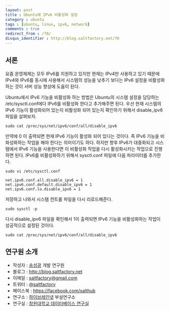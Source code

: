 ```yaml
---
layout: post
title : Ubuntu에 IPv6 비활성화 설정
category : ubuntu
tags : [ubuntu, linux, ipv6, network]
comments : true
redirect_from : /70/
disqus_identifier : http://blog.saltfactory.net/70
---
```


## 서론

요즘 운영체제는 모두 IPv6를 지원하고 있지만 현재는 IPv4만 사용하고 있기 때문에 IPv4와 IPv6를 동시에 사용해서 시스템의 성능을 낮추기 보다는 IPv6 설정을 비활성화하는 것이 서버 성능 향상에 도움이 된다.
<!--more-->

Ubuntu에서 IPv6 기능을 비활성화 하는 방법은 Ubuntu의 시스템 설정을 담당하는 /etc/sysctl.conf에다 IPv6를 비활성화 한다고 추가해주면 된다.
우선 현재 시스템의 IPv6 기능이 활성화되어 있는지 비활성화 되어 있는지 확인하기 위해서 disable_ipv6 파일을 살펴보자.

```
sudo cat /proc/sys/net/ipv6/conf/all/disable_ipv6
```

만약에 0 이 출력되면 현재 IPv6 기능이 활성화 되어 있다는 것이다. 즉 IPv6 기능을 비화성화하는 작업을 해야 한다는 의미이기도 하다. 하지만 향후 IPv6가 대중화되고 시스템에서 IPv6 기능을 사용한다면 이 비활성화 작업을 다시 활성화시키는 작업으로 진행하면 된다.
IPv6를 비활성화하기 위해서 sysctl.conf 파일에 다음 파라미터를 추가한다.

```
sudo vi /etc/sysctl.conf
```

```
net.ipv6.conf.all.disable_ipv6 = 1
net.ipv6.conf.default.disable_ipv6 = 1
net.ipv6.conf.lo.disable_ipv6 = 1
```

저장하고 나와서 시스템 컨트롤 파일을 다시 리로드해준다.

```
sudo sysctl -p
```

다시 disable_ipv6 파일을 확인해서 1이 출력되면 IPv6 기능을 비활성화하는 작업이 성공적으로 설정된 것이다.

```
sudo cat /proc/sys/net/ipv6/conf/all/disable_ipv6
```

## 연구원 소개

* 작성자 : [송성광](http://about.me/saltfactory) 개발 연구원
* 블로그 : http://blog.saltfactory.net
* 이메일 : [saltfactory@gmail.com](mailto:saltfactory@gmail.com)
* 트위터 : [@saltfactory](https://twitter.com/saltfactory)
* 페이스북 : https://facebook.com/salthub
* 연구소 : [하이브레인넷](http://www.hibrain.net) 부설연구소
* 연구실 : [창원대학교 데이터베이스 연구실](http://dblab.changwon.ac.kr)
